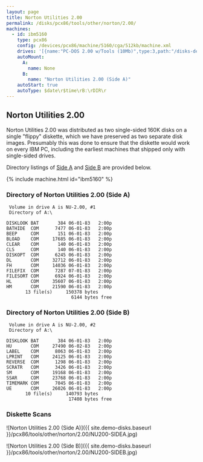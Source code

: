 ```yaml
---
layout: page
title: Norton Utilities 2.00
permalink: /disks/pcx86/tools/other/norton/2.00/
machines:
  - id: ibm5160
    type: pcx86
    config: /devices/pcx86/machine/5160/cga/512kb/machine.xml
    drives: '[{name:"PC-DOS 2.00 w/Tools (10Mb)",type:3,path:"/disks-demo/pcx86/drives/10mb/PCDOS200-C400.json"},{name:"MS-DOS 1.x/2.x Source (10Mb)",type:3,path:"/disks-demo/pcx86/dos/microsoft/2.00/MSDOS-SRC.json"}]'
    autoMount:
      A:
        name: None
      B:
        name: "Norton Utilities 2.00 (Side A)"
    autoStart: true
    autoType: $date\r$time\rB:\rDIR\r
---
```


Norton Utilities 2.00
---------------------

Norton Utilities 2.00 was distributed as two single-sided 160K disks on a single "flippy" diskette, which we have preserved
as two separate disk images.  Presumably this was done to ensure that the diskette would work on every IBM PC, including the
earliest machines that shipped only with single-sided drives.

Directory listings of [Side A](#directory-of-norton-utilities-201-side-a) and [Side B](#directory-of-norton-utilities-201-side-b)
are provided below.

{% include machine.html id="ibm5160" %}

### Directory of Norton Utilities 2.00 (Side A)

	 Volume in drive A is NU-2.00, #1
	 Directory of A:\

	DISKLOOK BAT       384 06-01-83   2:00p
	BATHIDE  COM      7477 06-01-83   2:00p
	BEEP     COM       151 06-01-83   2:00p
	BLOAD    COM     17685 06-01-83   2:00p
	CLEAR    COM       140 06-01-83   2:00p
	CLS      COM       140 06-01-83   2:00p
	DISKOPT  COM      6245 06-01-83   2:00p
	DL       COM     32712 06-01-83   2:00p
	FH       COM     14036 06-01-83   2:00p
	FILEFIX  COM      7287 07-01-83   2:00p
	FILESORT COM      6924 06-01-83   2:00p
	HL       COM     35607 06-01-83   2:00p
	HM       COM     21590 06-01-83   2:00p
	       13 file(s)     150378 bytes
	                        6144 bytes free

### Directory of Norton Utilities 2.00 (Side B)

	 Volume in drive A is NU-2.00, #2
	 Directory of A:\

	DISKLOOK BAT       384 06-01-83   2:00p
	HU       COM     27490 06-02-83   2:00p
	LABEL    COM      8063 06-01-83   2:00p
	LPRINT   COM     24125 06-01-83   2:00p
	REVERSE  COM      1298 06-01-83   2:00p
	SCRATR   COM      3426 06-01-83   2:00p
	SM       COM     19168 06-01-83   2:00p
	SSAR     COM     23768 06-01-83   2:00p
	TIMEMARK COM      7045 06-01-83   2:00p
	UE       COM     26026 06-01-83   2:00p
	       10 file(s)     140793 bytes
	                       17408 bytes free

### Diskette Scans

![Norton Utilities 2.00 (Side A)]({{ site.demo-disks.baseurl }}/pcx86/tools/other/norton/2.00/NU200-SIDEA.jpg)

![Norton Utilities 2.00 (Side B)]({{ site.demo-disks.baseurl }}/pcx86/tools/other/norton/2.00/NU200-SIDEB.jpg)
